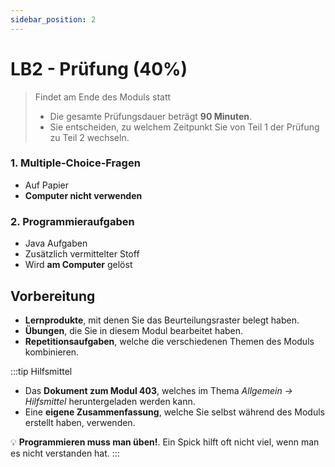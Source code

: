 ```yaml
---
sidebar_position: 2
---
```


# LB2 - Prüfung (40%)

> Findet am Ende des Moduls statt
> - Die gesamte Prüfungsdauer beträgt **90 Minuten**. 
> - Sie entscheiden, zu welchem Zeitpunkt Sie von Teil 1 der Prüfung zu Teil 2 wechseln.

### 1. **Multiple-Choice-Fragen** 

-  Auf Papier
-  **Computer nicht verwenden**

### 2. **Programmieraufgaben** 

- Java Aufgaben
- Zusätzlich vermittelter Stoff
- Wird **am Computer** gelöst

## Vorbereitung

- **Lernprodukte**, mit denen Sie das Beurteilungsraster belegt haben.
- **Übungen**, die Sie in diesem Modul bearbeitet haben.
- **Repetitionsaufgaben**, welche die verschiedenen Themen des Moduls kombinieren.

:::tip Hilfsmittel
- Das **Dokument zum Modul 403**, welches im Thema _Allgemein -> Hilfsmittel_ heruntergeladen werden kann.
- Eine **eigene Zusammenfassung**, welche Sie selbst während des Moduls erstellt haben, verwenden.

:bulb: **Programmieren muss man üben!**. Ein Spick hilft oft nicht viel, wenn man es nicht verstanden hat.
:::

